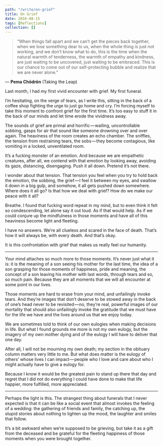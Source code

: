 ```yaml
---
path: "/write/on-grief"
title: On Grief
date: 2016-08-15
tags: [Reflections]
collection: []
---
```


> “When things fall apart and we can’t get the pieces back together, when we lose something dear to us, when the whole thing is just not working, and we don’t know what to do, this is the time when the natural warmth of tenderness, the warmth of empathy and kindness, are just waiting to be uncovered, just waiting to be embraced. This is our chance to come out of our self-protecting bubble and realize that we are never alone.” 

— **Pema Chödrön** (Taking the Leap)

Last month, I had my first vivid encounter with grief. My first funeral.

I’m hesitating, on the verge of tears, as I write this, sitting in the back of a coffee shop fighting the urge to just go home and cry. I’m forcing myself to take this moment to confront grief for the first time. It’s too easy to stuff it in the back of our minds and let time erode the vividness away.

The sounds of grief are primal and horrific — wailing, uncontrollable sobbing, gasps for air that sound like someone drowning over and over again. The heaviness of the room creates an echo chamber. The sniffles, the tension from restraining tears, the sobs — they become contagious, like vomiting in a locked, unventilated room.

It’s a fucking monster of an emotion. And because we are empathetic creatures, after all, we contend with that emotion by looking away, avoiding its gaze, distancing, disengaging. Push it all down. Pretend it’s not there.

I wonder about that tension. That tension you feel when you try to hold back the emotion, the sobbing, the grief — I feel it between my eyes, and swallow it down in a big gulp, and somehow, it all gets pushed down somewhere. Where does it all go? Is that how we deal with grief? How do we make our peace with it all?

Breathe. I found that fucking word repeat in my mind, but to even think it felt so condescending, let alone say it out loud. As if that would help. As if we could conjure up the mindfulness in those moments and have all of this heaviness become light and fleeting.

I have no answers. We’re all clueless and scared in the face of death. That’s how it will always be, with every death. And that’s okay.

It is this confrontation with grief that makes us really feel our humanity.

---

Your mind attaches so much more to those moments. It’s never just what it is: it is the meaning of a son seeing his mother for the last time, the idea of a son grasping for those moments of happiness, pride and meaning, the concept of a son leaving his mother with last words, through tears and so, so much pain. Because they are all moments that we will all encounter at some point in our lives.

Those moments are hard to erase from your mind, and unfailingly invoke tears. And they’re images that don’t deserve to be stowed away in the back of one’s head never to be revisited — no, they’re real, powerful images of our mortality that should also unfailingly invoke the gratitude that we must have for the life we have and the lives around us that we enjoy today.

We are sometimes told to think of our own eulogies when making decisions in life. But what I found grounds me more is not my own eulogy, but the imagery of my own mother dying and of the eulogy I will have to deliver that one day.

After all, I will not be mourning my own death; my section in the obituary column matters very little to me. But what does matter is the eulogy of others’ whose lives I can impact — people who I love and care about who I might actually have to give a eulogy for.

Because I know it would be the greatest pain to stand up there that day and regret that I did not do everything I could have done to make that life happier, more fulfilled, more appreciated.

---

Perhaps the light is this. The strangest thing about funerals that I never expected is that it can be like a social event that almost invokes the feeling of a wedding: the gathering of friends and family, the catching up, the stupid stories about nothing to lighten up the mood, the laughter and smiles that follow.

It’s a bit awkward when we’re supposed to be grieving, but take it as a gift from the deceased and be grateful for the fleeting happiness of those moments when you were brought together.
